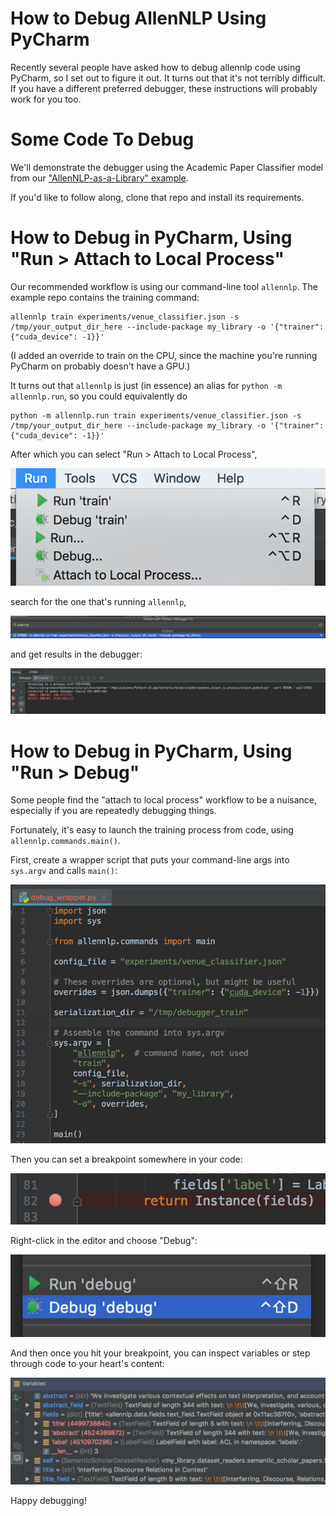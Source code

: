 # How to Debug AllenNLP Using PyCharm

Recently several people have asked how to debug allennlp code
using PyCharm, so I set out to figure it out. It turns out that
it's not terribly difficult. If you have a different preferred
debugger, these instructions will probably work for you too.

# Some Code To Debug

We'll demonstrate the debugger using the Academic Paper Classifier model
from our ["AllenNLP-as-a-Library" example](https://github.com/allenai/allennlp-as-a-library-example).

If you'd like to follow along, clone that repo and install its requirements.

# How to Debug in PyCharm, Using "Run > Attach to Local Process"

Our recommended workflow is using our command-line tool `allennlp`.
The example repo contains the training command:

```
allennlp train experiments/venue_classifier.json -s /tmp/your_output_dir_here --include-package my_library -o '{"trainer": {"cuda_device": -1}}'
```

(I added an override to train on the CPU, since the machine you're running PyCharm on probably doesn't have a GPU.)

It turns out that `allennlp` is just (in essence) an alias for `python -m allennlp.run`, so you could equivalently do

```
python -m allennlp.run train experiments/venue_classifier.json -s /tmp/your_output_dir_here --include-package my_library -o '{"trainer": {"cuda_device": -1}}'
```

After which you can select "Run > Attach to Local Process",

![attach to local process](debugging_images/attach_to_process_1.png)

search for the one that's running `allennlp`,

![attach to local process](debugging_images/attach_to_process_2.png)

and get results in the debugger:

![attach to local process](debugging_images/attach_to_process_3.png)

# How to Debug in PyCharm, Using "Run > Debug"

Some people find the "attach to local process" workflow to be a nuisance,
especially if you are repeatedly debugging things.

Fortunately, it's easy to launch the training process from code,
using `allennlp.commands.main()`.

First, create a wrapper script that puts your command-line args into `sys.argv` and calls `main()`:

![wrapper script](debugging_images/debug_wrapper.png)

Then you can set a breakpoint somewhere in your code:

![breakpoint](debugging_images/breakpoint.png)

Right-click in the editor and choose "Debug":

![debug debug](debugging_images/debug_debug.png)

And then once you hit your breakpoint, you can inspect variables or step through code to your heart's content:

![inspect variable](debugging_images/inspect_variable.png)

Happy debugging!
